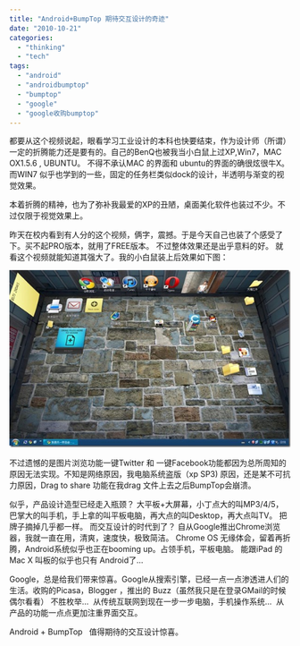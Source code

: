 ```yaml
---
title: "Android+BumpTop 期待交互设计的奇迹"
date: "2010-10-21"
categories: 
  - "thinking"
  - "tech"
tags: 
  - "android"
  - "androidbumptop"
  - "bumptop"
  - "google"
  - "google收购bumptop"
---
```


都要从这个视频说起，眼看学习工业设计的本科也快要结束，作为设计师（所谓）一定的折腾能力还是要有的。自己的BenQ也被我当小白鼠上过XP,Win7，MAC OX1.5.6 , UBUNTU。 不得不承认MAC 的界面和 ubuntu的界面的确很炫很牛X。 而WIN7 似乎也学到的一些，固定的任务栏类似dock的设计，半透明与渐变的视觉效果。

本着折腾的精神，也为了弥补我最爱的XP的丑陋，桌面美化软件也装过不少。不过仅限于视觉效果上。

昨天在校内看到有人分的这个视频，俩字，震撼。于是今天自己也装了个感受了下。买不起PRO版本，就用了FREE版本。 不过整体效果还是出乎意料的好。 就看这个视频就能知道其强大了。我的小白鼠装上后效果如下图：

[![BumpTop2](images/BumpTop2_thumb.jpg "BumpTop2")](http://blog.natt.cc/wp-content/uploads/2010/10/BumpTop2.jpg)

不过遗憾的是图片浏览功能一键Twitter 和 一键Facebook功能都因为总所周知的原因无法实现。不知是网络原因，我电脑系统盗版（xp SP3) 原因，还是某不可抗力原因，Drag to share 功能在我drag 文件上去之后BumpTop会崩溃。

似乎，产品设计造型已经走入瓶颈？ 大平板+大屏幕，小丁点大的叫MP3/4/5，巴掌大的叫手机，手上拿的叫平板电脑，再大点的叫Desktop，再大点叫TV。 把牌子摘掉几乎都一样。 而交互设计的时代到了？ 自从Google推出Chrome浏览器，我就一直在用，清爽，速度快，极致简洁。 Chrome OS 无缘体会，留着再折腾，Android系统似乎也正在booming up。占领手机，平板电脑。 能跟iPad 的Mac X 叫板的似乎也只有 Android了…

Google，总是给我们带来惊喜。Google从搜索引擎，已经一点一点渗透进人们的生活。收购的Picasa，Blogger ，推出的 Buzz（虽然我只是在登录GMail的时候偶尔看看） 不胜枚举…  从传统互联网到现在一步一步电脑，手机操作系统…  从产品的功能一点点更加注重界面交互。

Android + BumpTop   值得期待的交互设计惊喜。
